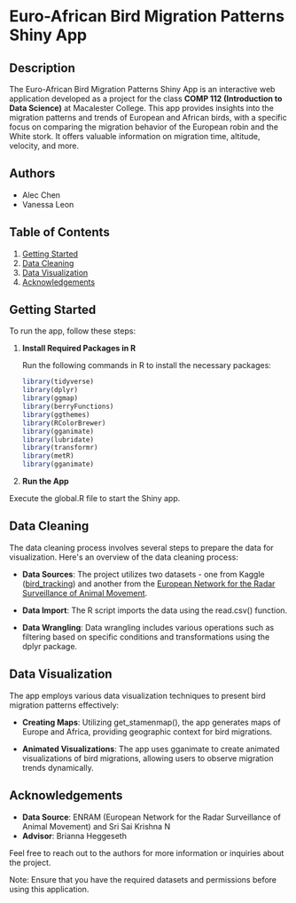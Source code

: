 # Euro-African Bird Migration Patterns Shiny App

## Description

The Euro-African Bird Migration Patterns Shiny App is an interactive web application developed as a project for the class **COMP 112 (Introduction to Data Science)** at Macalester College. This app provides insights into the migration patterns and trends of European and African birds, with a specific focus on comparing the migration behavior of the European robin and the White stork. It offers valuable information on migration time, altitude, velocity, and more.

## Authors

- Alec Chen
- Vanessa Leon

## Table of Contents

1. [Getting Started](#getting-started)
2. [Data Cleaning](#data-cleaning)
3. [Data Visualization](#data-visualization)
4. [Acknowledgements](#acknowledgements)

## Getting Started

To run the app, follow these steps:

1. **Install Required Packages in R**

   Run the following commands in R to install the necessary packages:

   ```R
   library(tidyverse)
   library(dplyr)
   library(ggmap)
   library(berryFunctions)
   library(ggthemes)
   library(RColorBrewer)
   library(gganimate)
   library(lubridate)
   library(transformr)
   library(metR)
   library(gganimate)
2. **Run the App**

Execute the global.R file to start the Shiny app.

## Data Cleaning
The data cleaning process involves several steps to prepare the data for visualization. Here's an overview of the data cleaning process:

- **Data Sources**: The project utilizes two datasets - one from Kaggle ([bird_tracking](https://www.kaggle.com/datasets/saikrishna20/bird-tracking)) and another from the [European Network for the Radar Surveillance of Animal Movement](https://github.com/enram/case-study).

- **Data Import**: The R script imports the data using the read.csv() function.

- **Data Wrangling**: Data wrangling includes various operations such as filtering based on specific conditions and transformations using the dplyr package.

## Data Visualization
The app employs various data visualization techniques to present bird migration patterns effectively:

- **Creating Maps**: Utilizing get_stamenmap(), the app generates maps of Europe and Africa, providing geographic context for bird migrations.

- **Animated Visualizations**: The app uses gganimate to create animated visualizations of bird migrations, allowing users to observe migration trends dynamically.

## Acknowledgements

- **Data Source**: ENRAM (European Network for the Radar Surveillance of Animal Movement) and Sri Sai Krishna N
- **Advisor**: Brianna Heggeseth

Feel free to reach out to the authors for more information or inquiries about the project.

Note: Ensure that you have the required datasets and permissions before using this application.
